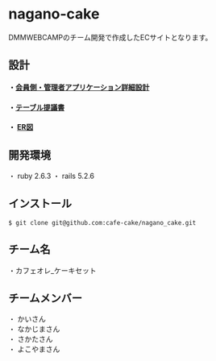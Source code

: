 # nagano-cake
DMMWEBCAMPのチーム開発で作成したECサイトとなります。

## 設計
#### ・[会員側・管理者アプリケーション詳細設計](https://docs.google.com/spreadsheets/d/1TM_C9pWzUDJBWhcArp3PDyO9sR1NgC62mYqa84_XO9k/edit?usp=sharing)</br>
#### ・[テーブル提議書](https://docs.google.com/spreadsheets/d/1LYbjtUJLOTFAS3sR9-6kv1fL7TMjCRhldI5tnY2iBQs/edit?usp=sharing)</br>
#### ・ [ER図](https://drive.google.com/file/d/11lUr12CWfbmoVGRrIn8uTpUVqfG26vHm/view?usp=sharing)

## 開発環境
・ ruby 2.6.3
・ rails 5.2.6

## インストール
 
```
$ git clone git@github.com:cafe-cake/nagano_cake.git
```
## チーム名
・カフェオレ_ケーキセット

## チームメンバー
・ かいさん</br>
・ なかじまさん</br>
・ さかたさん</br>
・ よこやまさん
